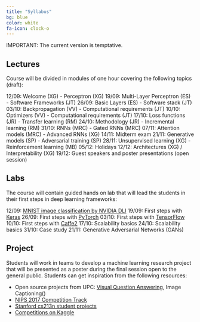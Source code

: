 ```yaml
---
title: "Syllabus"
bg: blue
color: white
fa-icon: clock-o
---
```


IMPORTANT: The current version is temptative.

## Lectures

Course will be divided in modules of one hour covering the following topics (draft):

12/09: Welcome (XG) - Perceptron (XG)
19/09: Multi-Layer Perceptron (ES) - Software Frameworks (JT)
26/09: Basic Layers (ES) - Software stack (JT)
03/10: Backpropagation (VV) - Computational requirements (JT)
10/10: Optimizers (VV) - Computational requirements (JT)
17/10: Loss functions (JR) - Transfer learning (RM)
24/10: Methodology (JR) - Incremental learning (RM)
31/10: RNNs (MRC) - Gated RNNs (MRC)
07/11: Attention models (MRC) - Advanced RNNs (XG)
14/11: Midterm exam
21/11: Generative models (SP) - Adversarial training (SP)
28/11: Unsupervised learning (XG) - Reinforcement learning (MB)
05/12: Holidays
12/12: Architectures (XG) / Interpretability (XG)
19/12: Guest speakers and poster presentations (open session)

## Labs
The course will contain guided hands on lab that will lead the students in their first steps in deep learning frameworks:

12/09: [MNIST image classification by NVIDIA DLI](https://nvidia.qwiklab.com/focuses/preview/1579?locale=en)
19/09: First steps with [Keras](https://keras.io/)
26/09: First steps with [PyTorch](http://pytorch.org/)
03/10: First steps with [TensorFlow](https://www.tensorflow.org/)
10/10: First steps with [Caffe2](https://caffe2.ai/)
17/10: Scalability basics
24/10: Scalability basics
31/10: Case study
21/11: Generative Adversarial Networks (GANs)

## Project

Students will work in teams to develop a machine learning research project that will be presented as a poster during the final session open to the general public. Students can get inspiration from the following resources:

* Open source projects from UPC: [Visual Question Answering](), Image Captioning()
* [NIPS 2017 Competition Track](https://nips.cc/Conferences/2017/CompetitionTrack)
* [Stanford cs213n student projects](http://cs231n.stanford.edu/reports.html)
* [Competitions on Kaggle](https://www.kaggle.com/competitions)
